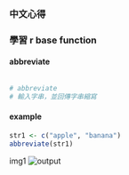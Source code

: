 ### 中文心得
### 學習 r base function


#### abbreviate

```r

# abbreviate
# 輸入字串，並回傳字串縮寫

```

#### example

```r
str1 <- c("apple", "banana")
abbreviate(str1)
```
img1
![output](./img/abbreviate/img1.pmg)
